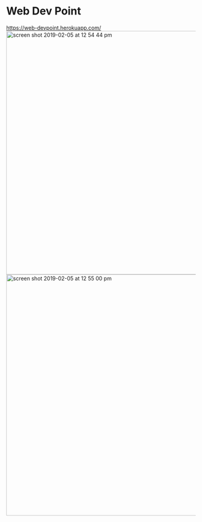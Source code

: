 # Web Dev Point 

https://web-devpoint.herokuapp.com/
<img width="647" alt="screen shot 2019-02-05 at 12 54 44 pm" src="https://user-images.githubusercontent.com/41456612/52298521-c0c48700-2948-11e9-9ec8-1f139bf6ebd8.png">
<img width="641" alt="screen shot 2019-02-05 at 12 55 00 pm" src="https://user-images.githubusercontent.com/41456612/52298537-c8842b80-2948-11e9-9925-8867bd178a5d.png">

